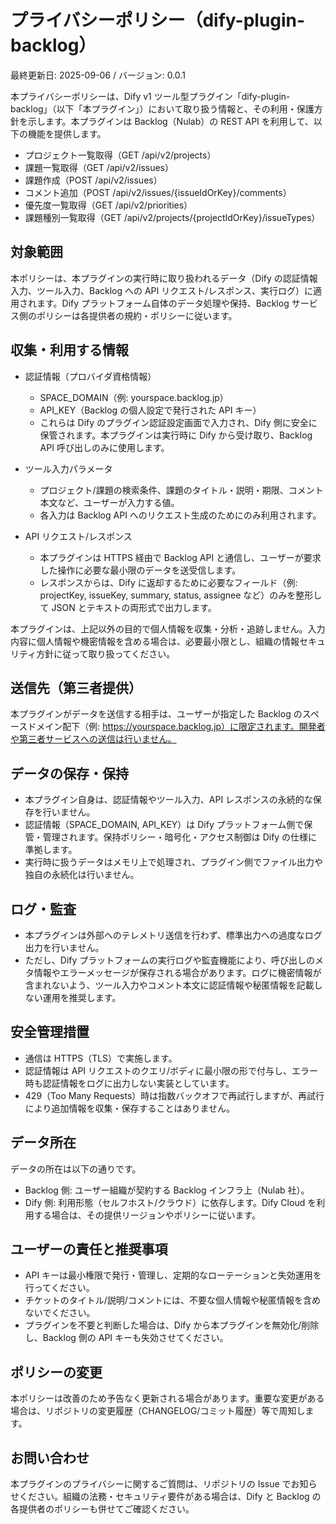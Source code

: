 # プライバシーポリシー（dify-plugin-backlog）

最終更新日: 2025-09-06 / バージョン: 0.0.1

本プライバシーポリシーは、Dify v1 ツール型プラグイン「dify-plugin-backlog」（以下「本プラグイン」）において取り扱う情報と、その利用・保護方針を示します。本プラグインは Backlog（Nulab）の REST API を利用して、以下の機能を提供します。

- プロジェクト一覧取得（GET /api/v2/projects）
- 課題一覧取得（GET /api/v2/issues）
- 課題作成（POST /api/v2/issues）
- コメント追加（POST /api/v2/issues/{issueIdOrKey}/comments）
- 優先度一覧取得（GET /api/v2/priorities）
- 課題種別一覧取得（GET /api/v2/projects/{projectIdOrKey}/issueTypes）

## 対象範囲
本ポリシーは、本プラグインの実行時に取り扱われるデータ（Dify の認証情報入力、ツール入力、Backlog への API リクエスト/レスポンス、実行ログ）に適用されます。Dify プラットフォーム自体のデータ処理や保持、Backlog サービス側のポリシーは各提供者の規約・ポリシーに従います。

## 収集・利用する情報
- 認証情報（プロバイダ資格情報）
  - SPACE_DOMAIN（例: yourspace.backlog.jp）
  - API_KEY（Backlog の個人設定で発行された API キー）
  - これらは Dify のプラグイン認証設定画面で入力され、Dify 側に安全に保管されます。本プラグインは実行時に Dify から受け取り、Backlog API 呼び出しのみに使用します。

- ツール入力パラメータ
  - プロジェクト/課題の検索条件、課題のタイトル・説明・期限、コメント本文など、ユーザーが入力する値。
  - 各入力は Backlog API へのリクエスト生成のためにのみ利用されます。

- API リクエスト/レスポンス
  - 本プラグインは HTTPS 経由で Backlog API と通信し、ユーザーが要求した操作に必要な最小限のデータを送受信します。
  - レスポンスからは、Dify に返却するために必要なフィールド（例: projectKey, issueKey, summary, status, assignee など）のみを整形して JSON とテキストの両形式で出力します。

本プラグインは、上記以外の目的で個人情報を収集・分析・追跡しません。入力内容に個人情報や機密情報を含める場合は、必要最小限とし、組織の情報セキュリティ方針に従って取り扱ってください。

## 送信先（第三者提供）
本プラグインがデータを送信する相手は、ユーザーが指定した Backlog のスペースドメイン配下（例: https://yourspace.backlog.jp）に限定されます。開発者や第三者サービスへの送信は行いません。

## データの保存・保持
- 本プラグイン自身は、認証情報やツール入力、API レスポンスの永続的な保存を行いません。
- 認証情報（SPACE_DOMAIN, API_KEY）は Dify プラットフォーム側で保管・管理されます。保持ポリシー・暗号化・アクセス制御は Dify の仕様に準拠します。
- 実行時に扱うデータはメモリ上で処理され、プラグイン側でファイル出力や独自の永続化は行いません。

## ログ・監査
- 本プラグインは外部へのテレメトリ送信を行わず、標準出力への過度なログ出力を行いません。
- ただし、Dify プラットフォームの実行ログや監査機能により、呼び出しのメタ情報やエラーメッセージが保存される場合があります。ログに機密情報が含まれないよう、ツール入力やコメント本文に認証情報や秘匿情報を記載しない運用を推奨します。

## 安全管理措置
- 通信は HTTPS（TLS）で実施します。
- 認証情報は API リクエストのクエリ/ボディに最小限の形で付与し、エラー時も認証情報をログに出力しない実装としています。
- 429（Too Many Requests）時は指数バックオフで再試行しますが、再試行により追加情報を収集・保存することはありません。

## データ所在
データの所在は以下の通りです。
- Backlog 側: ユーザー組織が契約する Backlog インフラ上（Nulab 社）。
- Dify 側: 利用形態（セルフホスト/クラウド）に依存します。Dify Cloud を利用する場合は、その提供リージョンやポリシーに従います。

## ユーザーの責任と推奨事項
- API キーは最小権限で発行・管理し、定期的なローテーションと失効運用を行ってください。
- チケットのタイトル/説明/コメントには、不要な個人情報や秘匿情報を含めないでください。
- プラグインを不要と判断した場合は、Dify から本プラグインを無効化/削除し、Backlog 側の API キーも失効させてください。

## ポリシーの変更
本ポリシーは改善のため予告なく更新される場合があります。重要な変更がある場合は、リポジトリの変更履歴（CHANGELOG/コミット履歴）等で周知します。

## お問い合わせ
本プラグインのプライバシーに関するご質問は、リポジトリの Issue でお知らせください。組織の法務・セキュリティ要件がある場合は、Dify と Backlog の各提供者のポリシーも併せてご確認ください。
